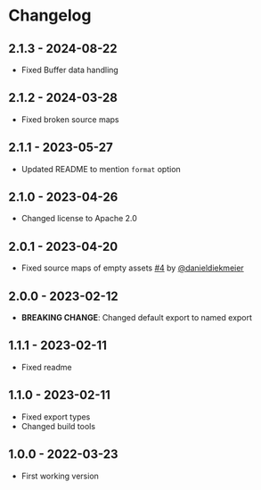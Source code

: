 # Changelog

## 2.1.3 - 2024-08-22

- Fixed Buffer data handling

## 2.1.2 - 2024-03-28

- Fixed broken source maps

## 2.1.1 - 2023-05-27

- Updated README to mention `format` option

## 2.1.0 - 2023-04-26

- Changed license to Apache 2.0

## 2.0.1 - 2023-04-20

- Fixed source maps of empty assets [#4](https://github.com/guoyunhe/swc-minify-webpack-plugin/pull/4) by [@danieldiekmeier](https://github.com/danieldiekmeier)

## 2.0.0 - 2023-02-12

- **BREAKING CHANGE**: Changed default export to named export

## 1.1.1 - 2023-02-11

- Fixed readme

## 1.1.0 - 2023-02-11

- Fixed export types
- Changed build tools

## 1.0.0 - 2022-03-23

- First working version
